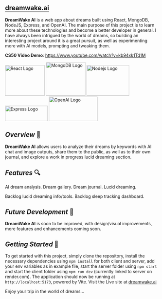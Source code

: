 ## [dreamwake.ai](https://dreamwake.ai)

**DreamWake AI** is a web app about dreams built using React, MongoDB, NodeJS, Express, and OpenAI. The main purpose of this project is to learn more about these technologies and become a better developer in general. I have always been intrigued by the world of dreams, so building an interesting project around it is a great pursuit, as well as experimenting more with AI models, prompting and tweaking them.

**CS50 Video Demo**: https://www.youtube.com/watch?v=kb94xk1Td1M


<img  src="https://upload.wikimedia.org/wikipedia/commons/thumb/a/a7/React-icon.svg/1200px-React-icon.svg.png"  alt="React Logo"  width="130"  height="100">
<img src="https://img.icons8.com/color/452/mongodb.png" alt="MongoDB Logo" width="130" height="110">
<img src="https://upload.wikimedia.org/wikipedia/commons/d/d9/Node.js_logo.svg" alt="Nodejs Logo" width="140" height="100">
<img src="https://upload.wikimedia.org/wikipedia/commons/6/64/Expressjs.png" alt="Express Logo" width="140" height="50">
<img src="https://upload.wikimedia.org/wikipedia/commons/4/4d/OpenAI_Logo.svg" alt="OpenAI Logo" width="160" height="80">


## *Overview* 💭
**DreamWake AI** allows users to analyze their dreams by keywords with AI chat and image outputs, share them to the public, as well as to their own journal, and explore a work in progress lucid dreaming section.


## *Features* 🔍
AI dream analysis.
Dream gallery.
Dream journal.
Lucid dreaming.

Backlog lucid dreaming info/tools.
Backlog sleep tracking dashboard.


## *Future Development* 🚧
**DreamWake AI** is soon to be improved, with design/visual improvements, more features and enhancements coming soon.


## *Getting Started* 🚀
To get started with this project, simply clone the repository, install the necessary dependencies using `npm install` for both client and server, add your env variables as in example file, start the server folder using `npm start` and start the client folder using `npm run dev` (currently linked to server on render.com). The application should now be running at `http://localhost:5173`, powered by Vite.
Visit the Live site at [dreamwake.ai](https://dreamwake.ai)


Enjoy your trip in the world of dreams...
